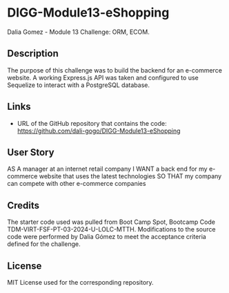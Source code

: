 # DIGG-Module13-eShopping
Dalia Gomez - Module 13 Challenge: ORM, ECOM.

## Description
The purpose of this challenge was to build the backend for an e-commerce website. A working Express.js API was taken and configured to use Sequelize to interact with a PostgreSQL database.

## Links
- URL of the GitHub repository that contains the code: https://github.com/dali-gogo/DIGG-Module13-eShopping

## User Story
AS A manager at an internet retail company
I WANT a back end for my e-commerce website that uses the latest technologies
SO THAT my company can compete with other e-commerce companies

## Credits
The starter code used was pulled from Boot Camp Spot, Bootcamp Code TDM-VIRT-FSF-PT-03-2024-U-LOLC-MTTH. Modifications to the source code were performed by Dalia Gómez to meet the acceptance criteria defined for the challenge.

## License
MIT License used for the corresponding repository.